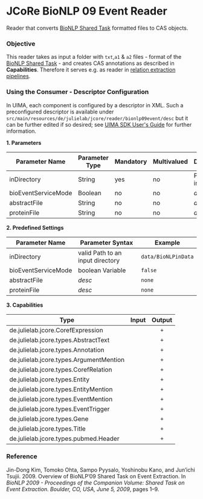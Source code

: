# JCoRe BioNLP 09 Event Reader
Reader that converts [BioNLP Shared Task](http://www.nactem.ac.uk/tsujii/GENIA/SharedTask/index.shtml#data) formatted files to CAS objects.

### Objective
This reader takes as input a folder with `txt`,`a1` & `a2` files - format of the [BioNLP Shared Task](http://www.nactem.ac.uk/tsujii/GENIA/SharedTask/index.shtml#data) - and creates CAS annotations as described in **Capabilities**. Therefore it serves e.g. as reader in [relation extraction pipelines](https://github.com/JULIELab/jcore-pipelines/tree/master/jcore-relation-extraction-pipeline).

### Using the Consumer - Descriptor Configuration
 In UIMA, each component is configured by a descriptor in XML. Such a preconfigured descriptor is available under `src/main/resources/de/julielab/jcore/reader/bionlp09event/desc` but it can be further edited if so desired; see [UIMA SDK User's Guide](https://uima.apache.org/downloads/releaseDocs/2.1.0-incubating/docs/html/tools/tools.html#ugr.tools.cde) for further information.
 
 **1. Parameters**

| Parameter Name | Parameter Type | Mandatory | Multivalued | Description |
|----------------|----------------|-----------|-------------|-------------|
| inDirectory | String | yes | no | Path to an input folder |
| bioEventServiceMode | Boolean | no | no | *desc here* |
| abstractFile | String | no | no | *desc here* | 
| proteinFile | String | no | no | *desc here* |

**2. Predefined Settings**

| Parameter Name | Parameter Syntax | Example |
|----------------|------------------|---------|
| inDirectory | valid Path to an input directory | `data/BioNLPinData` |
| bioEventServiceMode | boolean Variable | `false` |
| abstractFile | *desc* | `none` |
| proteinFile | *desc* | `none` |

**3. Capabilities**

| Type | Input | Output |
|------|:-----:|:------:|
| de.julielab.jcore.CorefExpression |  | `+` |
| de.julielab.jcore.types.AbstractText |  | `+` |
| de.julielab.jcore.types.Annotation |  | `+` |
| de.julielab.jcore.types.ArgumentMention |  | `+` |
| de.julielab.jcore.types.CorefRelation |  | `+` |
| de.julielab.jcore.types.Entity |  | `+` |
| de.julielab.jcore.types.EntityMention |  | `+` |
| de.julielab.jcore.types.EventMention |  | `+` |
| de.julielab.jcore.types.EventTrigger |  | `+` |
| de.julielab.jcore.types.Gene |  | `+` |
| de.julielab.jcore.types.Title |  | `+` |
| de.julielab.jcore.types.pubmed.Header |  | `+` |

### Reference
Jin-Dong Kim, Tomoko Ohta, Sampo Pyysalo, Yoshinobu Kano, and Jun’ichi Tsujii. 2009. Overview of BioNLP’09 Shared Task on Event Extraction. In *BioNLP 2009 - Proceedings of the Companion Volume: Shared Task on Event Extraction. Boulder, CO, USA, June 5, 2009*, pages 1–9.
